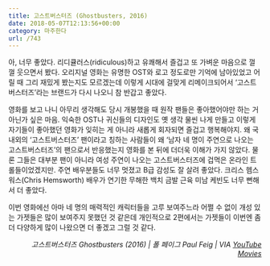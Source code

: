 ```yaml
---
title: 고스트버스터즈 (Ghostbusters, 2016)
date: 2018-05-07T12:13:56+00:00
category: 마주한다
url: /743
---
```


아, 너무 좋았다. 리디큘러스(ridiculous)하고 유쾌해서 즐겁고 또 가벼운 마음으로 껄껄 웃으면서 봤다. 오리지널 영화는 유명한 OST와 로고 정도로만 기억에 남아있었고 어릴 때 그리 재밌게 봤는지도 모르겠는데 이렇게 시대에 걸맞게 리메이크되어서 &#8216;고스트버스터즈&#8217;라는 브랜드가 다시 나오니 참 반갑고 좋았다.

영화를 보고 나니 아무리 생각해도 당시 개봉했을 때 원작 팬들은 좋아했어야만 하는 거 아닌가 싶은 마음. 익숙한 OST나 귀신들의 디자인도 옛 생각 물씬 나게 만들고 이렇게 자기들이 좋아했던 영화가 잊히는 게 아니라 새롭게 회자되면 즐겁고 행복해야지. 왜 국내외의 &#8216;고스트버스터즈&#8217; 팬이라고 칭하는 사람들이 왜 &#8216;남자 네 명이 주연으로 나오는 고스트버스터즈&#8217;의 팬으로서 반응했는지 영화를 본 뒤에 더더욱 이해가 가지 않았다. 물론 그들은 대부분 팬이 아니라 여성 주연이 나오는 고스트버스터즈에 겁먹은 온라인 트롤들이었겠지만. 주연 배우분들도 너무 멋졌고 B급 감성도 잘 살려 좋았다. 크리스 헴스워스(Chris Hemsworth) 배우가 연기한 무해한 백치 금발 근육 미남 케빈도 너무 뻔해서 더 좋았다.

이번 영화에선 아마 네 명의 매력적인 캐릭터들을 고루 보여주느라 어쩔 수 없이 개성 있는 가젯들은 많이 보여주지 못했던 것 같은데 개인적으로 2편에서는 가젯들이 이번엔 좀 더 다양하게 많이 나왔으면 더 좋겠고 그럴 것 같다.

<p style="text-align:right">
  <em>고스트버스터즈 Ghostbusters (2016) | 폴 페이그 Paul Feig | VIA <a rel="noreferrer noopener" href="https://www.youtube.com/channel/UClgRkhTL3_hImCAmdLfDE4g" target="_blank">YouTube Movies</a><br /></em>
</p>
